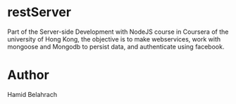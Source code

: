 # restServer
Part of the Server-side Development with NodeJS course in Coursera of the university of Hong Kong, the objective is to make webservices, work with mongoose and Mongodb to persist data, and authenticate using facebook.
# Author 
Hamid Belahrach
